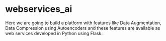# webservices_ai

Here we are going to build a platform with features like Data Augmentation, Data Compression using Autoencoders and these 
features are available as web services developed in Python using Flask.



